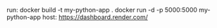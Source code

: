 run: docker build -t my-python-app .
     docker run -d -p 5000:5000 my-python-app
host: https://dashboard.render.com/